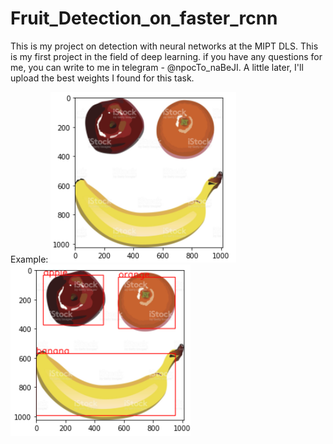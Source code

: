 # Fruit_Detection_on_faster_rcnn
This is my project on detection with neural networks at the MIPT DLS. 
This is my first project in the field of deep learning.
if you have any questions for me, you can write to me in telegram - @npocTo_naBeJI.
A little later, I'll upload the best weights I found for this task.

Example:
![](example/before.png)
![](example/after.png)
